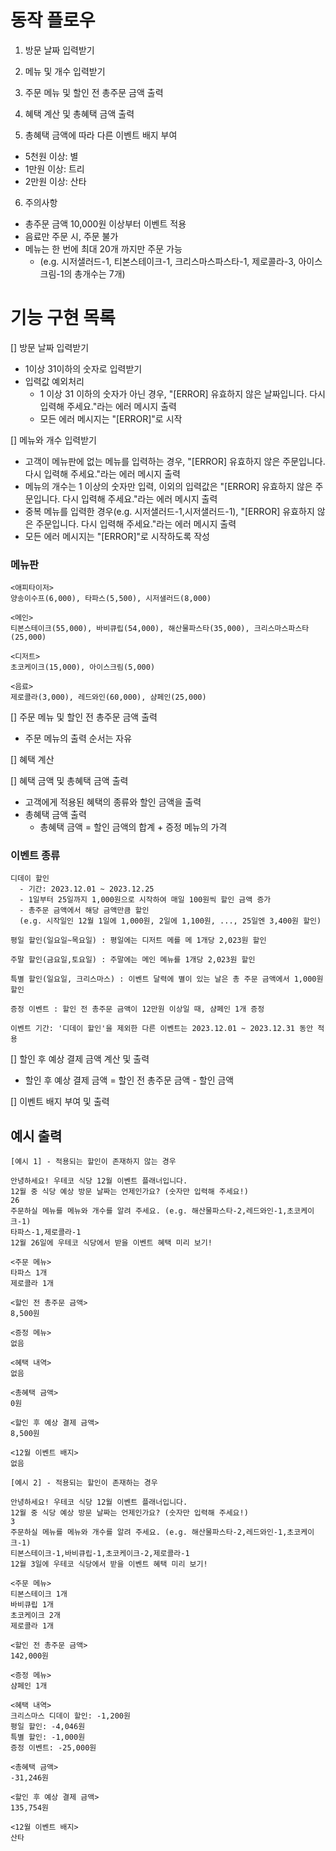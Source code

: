 # 동작 플로우

1. 방문 날짜 입력받기

2. 메뉴 및 개수 입력받기

3. 주문 메뉴 및 할인 전 총주문 금액 출력

4. 혜택 계산 및 총혜택 금액 출력

5. 총혜택 금액에 따라 다른 이벤트 배지 부여

- 5천원 이상: 별
- 1만원 이상: 트리
- 2만원 이상: 산타

6. 주의사항

- 총주문 금액 10,000원 이상부터 이벤트 적용
- 음료만 주문 시, 주문 불가
- 메뉴는 한 번에 최대 20개 까지만 주문 가능
  - (e.g. 시저샐러드-1, 티본스테이크-1, 크리스마스파스타-1, 제로콜라-3, 아이스크림-1의 총개수는 7개)

# 기능 구현 목록

[] 방문 날짜 입력받기

- 1이상 31이하의 숫자로 입력받기
- 입력값 예외처리
  - 1 이상 31 이하의 숫자가 아닌 경우, "[ERROR] 유효하지 않은 날짜입니다. 다시 입력해 주세요."라는 에러 메시지 출력
  - 모든 에러 메시지는 "[ERROR]"로 시작

[] 메뉴와 개수 입력받기

- 고객이 메뉴판에 없는 메뉴를 입력하는 경우, "[ERROR] 유효하지 않은 주문입니다. 다시 입력해 주세요."라는 에러 메시지 출력
- 메뉴의 개수는 1 이상의 숫자만 입력, 이외의 입력값은 "[ERROR] 유효하지 않은 주문입니다. 다시 입력해 주세요."라는 에러 메시지 출력
- 중복 메뉴를 입력한 경우(e.g. 시저샐러드-1,시저샐러드-1), "[ERROR] 유효하지 않은 주문입니다. 다시 입력해 주세요."라는 에러 메시지 출력
- 모든 에러 메시지는 "[ERROR]"로 시작하도록 작성

### 메뉴판

```
<애피타이저>
양송이수프(6,000), 타파스(5,500), 시저샐러드(8,000)

<메인>
티본스테이크(55,000), 바비큐립(54,000), 해산물파스타(35,000), 크리스마스파스타(25,000)

<디저트>
초코케이크(15,000), 아이스크림(5,000)

<음료>
제로콜라(3,000), 레드와인(60,000), 샴페인(25,000)
```

[] 주문 메뉴 및 할인 전 총주문 금액 출력

- 주문 메뉴의 출력 순서는 자유

[] 혜택 계산

[] 혜택 금액 및 총혜택 금액 출력

- 고객에게 적용된 혜택의 종류와 할인 금액을 출력
- 총혜택 금액 출력
  - 총혜택 금액 = 할인 금액의 합계 + 증정 메뉴의 가격

### 이벤트 종류

```
디데이 할인
  - 기간: 2023.12.01 ~ 2023.12.25
  - 1일부터 25일까지 1,000원으로 시작하여 매일 100원씩 할인 금액 증가
  - 총주문 금액에서 해당 금액만큼 할인
  (e.g. 시작일인 12월 1일에 1,000원, 2일에 1,100원, ..., 25일엔 3,400원 할인)

평일 할인(일요일~목요일) : 평일에는 디저트 메를 메 1개당 2,023원 할인

주말 할인(금요일,토요일) : 주말에는 메인 메뉴를 1개당 2,023원 할인

특별 할인(일요일, 크리스마스) : 이벤트 달력에 별이 있는 날은 총 주문 금액에서 1,000원 할인

증정 이벤트 : 할인 전 총주문 금액이 12만원 이상일 때, 샴페인 1개 증정

이벤트 기간: '디데이 할인'을 제외한 다른 이벤트는 2023.12.01 ~ 2023.12.31 동안 적용
```

[] 할인 후 예상 결제 금액 계산 및 출력

- 할인 후 예상 결제 금액 = 할인 전 총주문 금액 - 할인 금액

[] 이벤트 배지 부여 및 출력

## 예시 출력

```
[예시 1] - 적용되는 할인이 존재하지 않는 경우

안녕하세요! 우테코 식당 12월 이벤트 플래너입니다.
12월 중 식당 예상 방문 날짜는 언제인가요? (숫자만 입력해 주세요!)
26
주문하실 메뉴를 메뉴와 개수를 알려 주세요. (e.g. 해산물파스타-2,레드와인-1,초코케이크-1)
타파스-1,제로콜라-1
12월 26일에 우테코 식당에서 받을 이벤트 혜택 미리 보기!

<주문 메뉴>
타파스 1개
제로콜라 1개

<할인 전 총주문 금액>
8,500원

<증정 메뉴>
없음

<혜택 내역>
없음

<총혜택 금액>
0원

<할인 후 예상 결제 금액>
8,500원

<12월 이벤트 배지>
없음
```

```
[예시 2] - 적용되는 할인이 존재하는 경우

안녕하세요! 우테코 식당 12월 이벤트 플래너입니다.
12월 중 식당 예상 방문 날짜는 언제인가요? (숫자만 입력해 주세요!)
3
주문하실 메뉴를 메뉴와 개수를 알려 주세요. (e.g. 해산물파스타-2,레드와인-1,초코케이크-1)
티본스테이크-1,바비큐립-1,초코케이크-2,제로콜라-1
12월 3일에 우테코 식당에서 받을 이벤트 혜택 미리 보기!

<주문 메뉴>
티본스테이크 1개
바비큐립 1개
초코케이크 2개
제로콜라 1개

<할인 전 총주문 금액>
142,000원

<증정 메뉴>
샴페인 1개

<혜택 내역>
크리스마스 디데이 할인: -1,200원
평일 할인: -4,046원
특별 할인: -1,000원
증정 이벤트: -25,000원

<총혜택 금액>
-31,246원

<할인 후 예상 결제 금액>
135,754원

<12월 이벤트 배지>
산타
```
